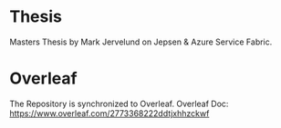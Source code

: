 # Thesis
Masters Thesis by Mark Jervelund on Jepsen & Azure Service Fabric.

# Overleaf
The Repository is synchronized to Overleaf. 
Overleaf Doc: https://www.overleaf.com/2773368222ddtjxhhzckwf

